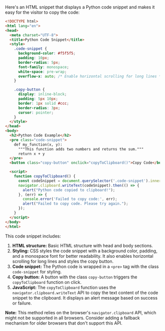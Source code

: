 Here's an HTML snippet that displays a Python code snippet and makes it easy for the visitor to copy the code:

```html
<!DOCTYPE html>
<html lang="en">
<head>
  <meta charset="UTF-8">
  <title>Python Code Snippet</title>
  <style>
    .code-snippet {
      background-color: #f5f5f5;
      padding: 10px;
      border-radius: 5px;
      font-family: monospace;
      white-space: pre-wrap;
      overflow-x: auto; /* Enable horizontal scrolling for long lines */
    }

    .copy-button {
      display: inline-block;
      padding: 5px 10px;
      border: 1px solid #ccc;
      border-radius: 3px;
      cursor: pointer;
    }
  </style>
</head>
<body>
  <h2>Python Code Example</h2>
  <pre class="code-snippet">
    def my_function(x, y):
      """This function adds two numbers and returns the sum."""
      return x + y
  </pre>
  <button class="copy-button" onclick="copyToClipboard()">Copy Code</button>

  <script>
    function copyToClipboard() {
      const codeSnippet = document.querySelector('.code-snippet').innerText;
      navigator.clipboard.writeText(codeSnippet).then(() => {
        alert("Python code copied to clipboard!");
      }, (err) => {
        console.error('Failed to copy code:', err);
        alert("Failed to copy code. Please try again.");
      });
    }
  </script>
</body>
</html>
```

This code snippet includes:

1. **HTML structure:** Basic HTML structure with head and body sections.
2. **Styling:** CSS styles the code snippet with a background color, padding, and a monospace font for better readability. It also enables horizontal scrolling for long lines and styles the copy button.
3. **Code snippet:** The Python code is wrapped in a `<pre>` tag with the class `code-snippet` for styling.
4. **Copy button:** A button with the class `copy-button` triggers the `copyToClipboard` function on click.
5. **JavaScript:** The `copyToClipboard` function uses the `navigator.clipboard.writeText` API to copy the text content of the code snippet to the clipboard. It displays an alert message based on success or failure.

**Note:** This method relies on the browser's `navigator.clipboard` API, which might not be supported in all browsers. Consider adding a fallback mechanism for older browsers that don't support this API.